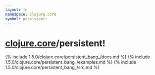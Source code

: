 ```yaml
---
layout: fn
namespace: clojure.core
symbol: persistent!
---
```


# [clojure.core](../)/persistent!

{% include 1.5.0/clojure.core/persistent_bang_/docs.md %}
{% include 1.5.0/clojure.core/persistent_bang_/examples.md %}
{% include 1.5.0/clojure.core/persistent_bang_/src.md %}

